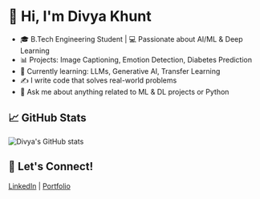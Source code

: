 # 👋 Hi, I'm Divya Khunt

- 🎓 B.Tech Engineering Student | 💻 Passionate about AI/ML & Deep Learning
- 📊 Projects: Image Captioning, Emotion Detection, Diabetes Prediction
- 🌱 Currently learning: LLMs, Generative AI, Transfer Learning
- ✍️ I write code that solves real-world problems
- 💬 Ask me about anything related to ML & DL projects or Python

## 📈 GitHub Stats
![Divya's GitHub stats](https://github-readme-stats.vercel.app/api?username=divyakhunt&show_icons=true&theme=radical)

## 🔗 Let's Connect!
[LinkedIn]([https://linkedin.com/in/yourprofile](https://www.linkedin.com/in/divya-khunt-142a61273/)) | [Portfolio](https://your-portfolio.com)
